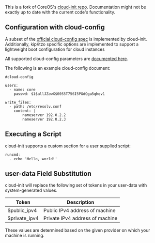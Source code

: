 This is a fork of CoreOS's [cloud-init repo](https://github.com/coreos/coreos-cloudinit).  Documentation might not be exactly up to date with the current code's functionality.

## Configuration with cloud-config

A subset of the [official cloud-config spec][official-cloud-config] is implemented by cloud-init.
Additionally, kip/itzo specific options are implemented to support a lightweight boot configuration for cloud instances


All supported cloud-config parameters are [documented here][all-cloud-config]. 

[official-cloud-config]: http://cloudinit.readthedocs.org/en/latest/topics/format.html#cloud-config-data
[all-cloud-config]: https://github.com/elotl/cloud-init/tree/master/Documentation/cloud-config.md

The following is an example cloud-config document:

```
#cloud-config

users:
  - name: core
    passwd: $1$allJZawX$00S5T756I5PGdQga5qhqv1

write_files:
  - path: /etc/resolv.conf
    content: |
        nameserver 192.0.2.2
        nameserver 192.0.2.3
```

## Executing a Script

cloud-init supports a custom section for a user supplied script:

```
runcmd:
  - echo 'Hello, world!'
```

## user-data Field Substitution

cloud-init will replace the following set of tokens in your user-data with system-generated values.

| Token         | Description |
| ------------- | ----------- |
| $public_ipv4  | Public IPv4 address of machine |
| $private_ipv4 | Private IPv4 address of machine |

These values are determined based on the given provider on which your machine is running.
